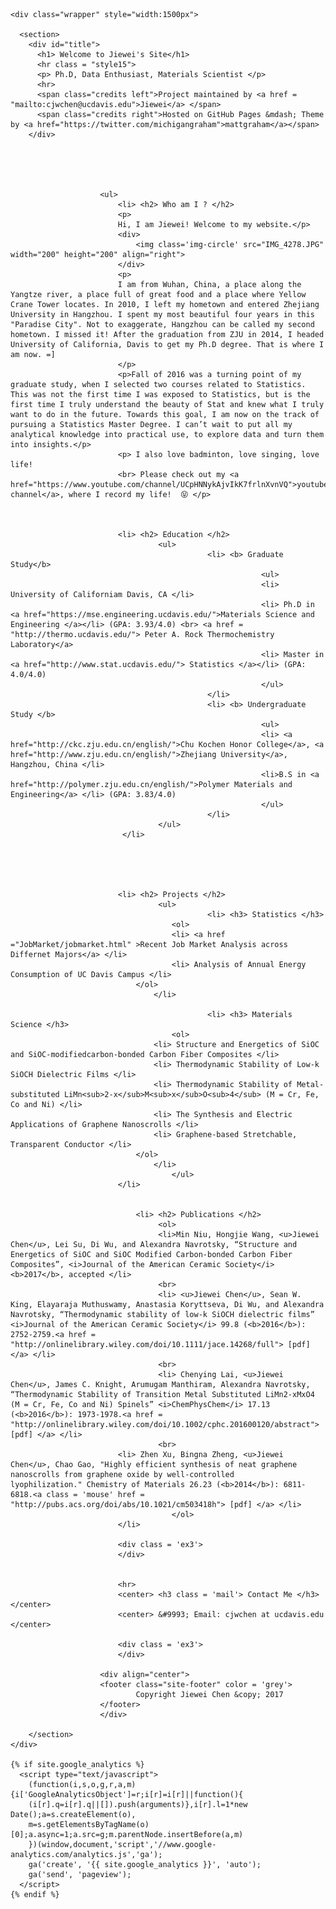 <html>
  <head>
    <meta charset="utf-8">
    <meta http-equiv="X-UA-Compatible" content="chrome=1">
    <title> Meet Jiewei Chen </title>
    <link rel="stylesheet" href="{{ '/assets/css/style.css?v=' | append: site.github.build_revision | relative_url }}">
    <script src="https://ajax.googleapis.com/ajax/libs/jquery/1.7.1/jquery.min.js"></script>
    <script src="/assets/js/style.js"></script>
    <script src="{{ '/assets/js/respond.js' | relative_url }}"></script>
    <!--[if lt IE 9]>
      <script src="//html5shiv.googlecode.com/svn/trunk/html5.js"></script>
    <![endif]-->
    <!--[if lt IE 8]>
    <link rel="stylesheet" href="{{ '/assets/css/ie.css' | relative_url }}">
    <![endif]-->
    <meta name="viewport" content="width=device-width, initial-scale=5, user-scalable=yes">

  </head>
  <body>

    <div class="wrapper" style="width:1500px">

      <section>
        <div id="title">
          <h1> Welcome to Jiewei's Site</h1>
          <hr class = "style15">
          <p> Ph.D, Data Enthusiast, Materials Scientist </p>
          <hr>
          <span class="credits left">Project maintained by <a href = "mailto:cjwchen@ucdavis.edu">Jiewei</a> </span>
          <span class="credits right">Hosted on GitHub Pages &mdash; Theme by <a href="https://twitter.com/michigangraham">mattgraham</a></span>
        </div>
				
	



						<ul>
							<li> <h2> Who am I ? </h2>
							<p>
							Hi, I am Jiewei! Welcome to my website.</p>
							<div>
								<img class='img-circle' src="IMG_4278.JPG" width="200" height="200" align="right">
							</div>
							<p> 
							I am from Wuhan, China, a place along the Yangtze river, a place full of great food and a place where Yellow Crane Tower locates. In 2010, I left my hometown and entered Zhejiang University in Hangzhou. I spent my most beautiful four years in this "Paradise City". Not to exaggerate, Hangzhou can be called my second hometown. I missed it! After the graduation from ZJU in 2014, I headed University of California, Davis to get my Ph.D degree. That is where I am now. =] 
							</p>
							<p>Fall of 2016 was a turning point of my graduate study, when I selected two courses related to Statistics. This was not the first time I was exposed to Statistics, but is the first time I truly understand the beauty of Stat and knew what I truly want to do in the future. Towards this goal, I am now on the track of pursuing a Statistics Master Degree. I can’t wait to put all my analytical knowledge into practical use, to explore data and turn them into insights.</p>
							<p> I also love badminton, love singing, love life! 
							<br> Please check out my <a href="https://www.youtube.com/channel/UCpHNNykAjvIkK7frlnXvnVQ">youtube channel</a>, where I record my life!  😝 </p>



							<li> <h2> Education </h2>  
									 <ul> 
												<li> <b> Graduate Study</b> 
															<ul> 
															<li> University of Californiam Davis, CA </li>
															<li> Ph.D in <a href="https://mse.engineering.ucdavis.edu/">Materials Science and Engineering </a></li> (GPA: 3.93/4.0) <br> <a href = "http://thermo.ucdavis.edu/"> Peter A. Rock Thermochemistry Laboratory</a>
															<li> Master in <a href="http://www.stat.ucdavis.edu/"> Statistics </a></li> (GPA: 4.0/4.0)
															</ul>
												</li> 
												<li> <b> Undergraduate Study </b> 
															<ul>
															<li> <a href="http://ckc.zju.edu.cn/english/">Chu Kochen Honor College</a>, <a href="http://www.zju.edu.cn/english/">Zhejiang University</a>, Hangzhou, China </li>
															<li>B.S in <a href="http://polymer.zju.edu.cn/english/">Polymer Materials and Engineering</a> </li> (GPA: 3.83/4.0)
															</ul>
												</li>
									 </ul>
							 </li> 





							<li> <h2> Projects </h2>
									 <ul> 
												<li> <h3> Statistics </h3>
										<ol>
										<li> <a href ="JobMarket/jobmarket.html" >Recent Job Market Analysis across Differnet Majors</a> </li>
										<li> Analysis of Annual Energy Consumption of UC Davis Campus </li>
								</ol>
									</li>

												<li> <h3> Materials Science </h3>
										<ol>
									<li> Structure and Energetics of SiOC and SiOC-modifiedcarbon-bonded Carbon Fiber Composites </li>
									<li> Thermodynamic Stability of Low-k SiOCH Dielectric Films </li>
									<li> Thermodynamic Stability of Metal-substituted LiMn<sub>2-x</sub>M<sub>x</sub>O<sub>4</sub> (M = Cr, Fe, Co and Ni) </li>
									<li> The Synthesis and Electric Applications of Graphene Nanoscrolls </li>
									<li> Graphene-based Stretchable, Transparent Conductor </li>		
								</ol>
									</li>
										</ul>
							</li> 


								<li> <h2> Publications </h2>
									 <ol> 
									 <li>Min Niu, Hongjie Wang, <u>Jiewei Chen</u>, Lei Su, Di Wu, and Alexandra Navrotsky, “Structure and Energetics of SiOC and SiOC Modified Carbon-bonded Carbon Fiber Composites”, <i>Journal of the American Ceramic Society</i> <b>2017</b>, accepted </li>
									 <br>
									 <li> <u>Jiewei Chen</u>, Sean W. King, Elayaraja Muthuswamy, Anastasia Koryttseva, Di Wu, and Alexandra Navrotsky, “Thermodynamic stability of low-k SiOCH dielectric films” <i>Journal of the American Ceramic Society</i> 99.8 (<b>2016</b>): 2752-2759.<a href = "http://onlinelibrary.wiley.com/doi/10.1111/jace.14268/full"> [pdf] </a> </li>
									 <br>
									 <li> Chenying Lai, <u>Jiewei Chen</u>, James C. Knight, Arumugam Manthiram, Alexandra Navrotsky,  “Thermodynamic Stability of Transition Metal Substituted LiMn2-xMxO4 (M = Cr, Fe, Co and Ni) Spinels” <i>ChemPhysChem</i> 17.13 (<b>2016</b>): 1973-1978.<a href = "http://onlinelibrary.wiley.com/doi/10.1002/cphc.201600120/abstract"> [pdf] </a> </li>
									 <br>
							<li> Zhen Xu, Bingna Zheng, <u>Jiewei Chen</u>, Chao Gao, "Highly efficient synthesis of neat graphene nanoscrolls from graphene oxide by well-controlled lyophilization." Chemistry of Materials 26.23 (<b>2014</b>): 6811-6818.<a class = 'mouse' href = "http://pubs.acs.org/doi/abs/10.1021/cm503418h"> [pdf] </a> </li>
										</ol>
							</li> 

							<div class = 'ex3'>
							</div>


							<hr>
							<center> <h3 class = 'mail'> Contact Me </h3> </center>
							<center> &#9993; Email: cjwchen at ucdavis.edu </center>

							<div class = 'ex3'>
							</div>  

						<div align="center">
						<footer class="site-footer" color = 'grey'>
								Copyright Jiewei Chen &copy; 2017
						</footer>
						</div>

		</section>
    </div>

    {% if site.google_analytics %}
      <script type="text/javascript">
        (function(i,s,o,g,r,a,m){i['GoogleAnalyticsObject']=r;i[r]=i[r]||function(){
        (i[r].q=i[r].q||[]).push(arguments)},i[r].l=1*new Date();a=s.createElement(o),
        m=s.getElementsByTagName(o)[0];a.async=1;a.src=g;m.parentNode.insertBefore(a,m)
        })(window,document,'script','//www.google-analytics.com/analytics.js','ga');
        ga('create', '{{ site.google_analytics }}', 'auto');
        ga('send', 'pageview');
      </script>
    {% endif %}
  </body>
</html
